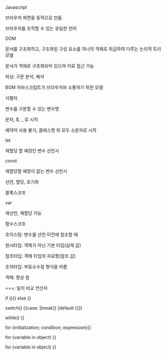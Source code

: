 Javascript

브라우저 화면을 동적으로 만듦

브라우저를 조작할 수 있는 유일한 언어

DOM

문서를 구조화하고, 구조화된 구성 요소를 하나의 객체로 취급하여 다루는 논리적 트리 모델

문서가 객체로 구조화되어 있으며 키로 접근 가능

파싱: 구문 분석, 해석

BOM
자바스크립트가 브라우저와 소통하기 위한 모델

식별자

변수를 구분할 수 있는 변수명

문자, $, _ 로 시작

예약어 사용 불가, 클래스명 외 모두 소문자로 시작

let

재할당 할 예정인 변수 선언시

const

재할당할 예정이 없는 변수 선언시

선언, 할당, 초기화

블록스코프

var

재선언, 재할당 가능

함수스코프

호이스팅: 변수를 선언 이전에 참조할 때

원시타입: 객체가 아닌 기본 타입(실제 값)

참조타입: 객체 타입의 자료형(참조 값)

숫자타입: 부동소수점 형식을 따름

객체: 항상 참

===: 일치 비교 연산자

if (){} else {}

switch() {{case: [break]} [default:{}]}

while() {}

for (initialization; condition; expression){}

for (variable in object) {}

for (variable in object) {}

